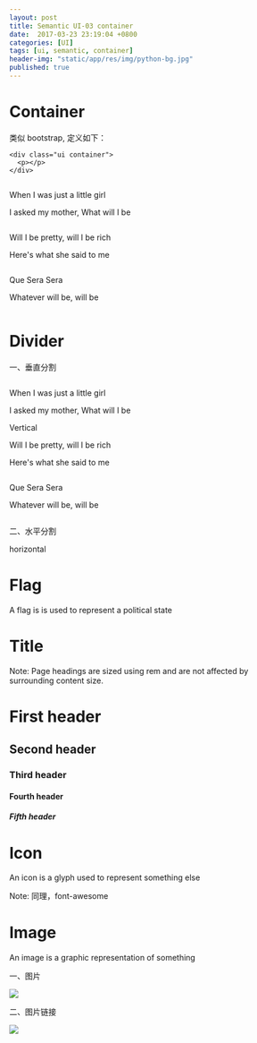 ```yaml
---
layout: post
title: Semantic UI-03 container
date:  2017-03-23 23:19:04 +0800
categories: [UI]
tags: [ui, semantic, container]
header-img: "static/app/res/img/python-bg.jpg"
published: true
---
```


# Container

类似 bootstrap, 定义如下：

```
<div class="ui container">
  <p></p>
</div>
```

<div class="ui three column doubling stackable grid container">
  <div class="column">
    <p>When I was just a little girl</p>
    <p>I asked my mother, What will I be</p>
  </div>
  <div class="column">
    <p>Will I be pretty, will I be rich</p>
    <p>Here's what she said to me</p>
  </div>
  <div class="column">
    <p>Que Sera Sera</p>
    <p>Whatever will be, will be</p>
  </div>
</div>


# Divider

一、垂直分割

<div class="ui three column very relaxed grid" style="position: relative;">
  <div class="column">
      <p>When I was just a little girl</p>
      <p>I asked my mother, What will I be</p>
    </div>
    <div class="ui vertical divider">Vertical</div>
    <div class="column">
      <p>Will I be pretty, will I be rich</p>
      <p>Here's what she said to me</p>
    </div>
    <div class="column">
      <p>Que Sera Sera</p>
      <p>Whatever will be, will be</p>
    </div>
</div>


二、水平分割

<div class="ui horizontal divider">horizontal</div>


# Flag

A flag is is used to represent a political state

<i class="ae flag"></i>
<i class="france flag"></i>
<i class="myanmar flag"></i>


# Title

Note: Page headings are sized using rem and are not affected by surrounding content size.

<h1 class="ui header">First header</h1>
<h2 class="ui header">Second header</h2>
<h3 class="ui header">Third header</h3>
<h4 class="ui header">Fourth header</h4>
<h5 class="ui header">Fifth header</h5>

# Icon

An icon is a glyph used to represent something else

Note: 同理，font-awesome

# Image

An image is a graphic representation of something

一、图片

<img class="ui middle image" src="{{ site.url }}/static/app/res/img/python-bg.jpg">

二、图片链接

<a href="https://houbb.github.io" class="ui medium image">
  <img src="{{ site.url }}/static/app/res/img/python-bg.jpg">
</a>

